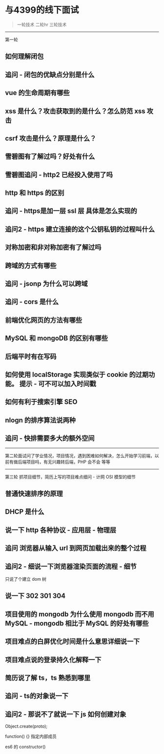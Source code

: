 # 与4399的线下面试

> 一轮技术 二轮hr 三轮技术

---

第一轮

## 如何理解闭包

## 追问 - 闭包的优缺点分别是什么

## vue 的生命周期有哪些

## xss 是什么？攻击获取到的是什么？怎么防范 xss 攻击

## csrf 攻击是什么？原理是什么？

## 雪碧图有了解过吗？好处有什么

## 雪碧图追问 - http2 已经投入使用了吗

## http 和 https 的区别

## 追问 - https是加一层 ssl 层 具体是怎么实现的

## 追问2 - https 建立连接的这个公钥私钥的过程叫什么

## 对称加密和非对称加密有了解过吗

## 跨域的方式有哪些

## 追问 - jsonp 为什么可以跨域

## 追问 - cors 是什么

## 前端优化网页的方法有哪些

## MySQL 和 mongoDB 的区别有哪些

## 后端平时有在写码

## 如何使用 localStorage 实现类似于 cookie 的过期功能。 提示 - 可不可以加入时间戳

## 如何有利于搜索引擎 SEO 

## nlogn 的排序算法说两种

## 追问 - 快排需要多大的额外空间

---

第二轮面试问了学业情况，项目情况，遇到困难如何解决，怎么开始学习前端，以前有做后端项目吗，有无兴趣转后端，PHP 会不会 等等

---

第三轮 抓项目细节，简历上写的项目难点细问 - 计网 OSI 模型的细节

## 普通快速排序的原理

## DHCP 是什么

## 说一下 http 各种协议 - 应用层 - 物理层

## 追问 浏览器从输入 url  到网页加载出来的整个过程

## 追问2 - 细说一下浏览器渲染页面的流程 - 细节

只说了个建立 dom 树

## 说一下 302 301 304

## 项目使用的 mongodb 为什么使用 mongodb 而不用 MySQL - mongodb 相比于 MySQL 的好处有哪些

## 项目难点的白屏优化时间是什么意思详细说一下

## 项目难点说的登录持久化解释一下

## 简历说了解 ts，ts 熟悉到哪里

## 追问 - ts的对象说一下

## 追问2 - 那说不了就说一下 js 如何创建对象

Object.create(proto);

function() {} 指定内部成员

es6 的 constructor()
